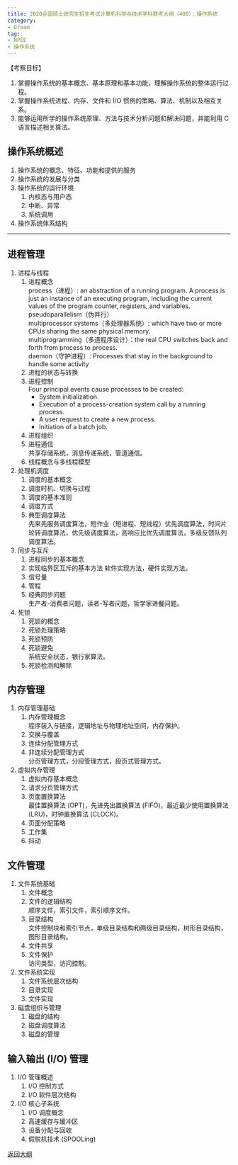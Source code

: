 ```yaml
---
title: 2020全国硕士研究生招生考试计算机科学与技术学科联考大纲（408）：操作系统
category: 
- Dream
tag: 
- NPEE
- 操作系统
---
```

【考察目标】

1. 掌握操作系统的基本概念、基本原理和基本功能，理解操作系统的整体运行过程。
2. 掌握操作系统进程、内存、文件和 I/O 惯例的策略、算法、机制以及相互关系。
3. 能够运用所学的操作系统原理、方法与技术分析问题和解决问题，并能利用 C 语言描述相关算法。

<!-- more -->

## 操作系统概述

1. 操作系统的概念、特征、功能和提供的服务
2. 操作系统的发展与分类
3. 操作系统的运行环境
   1. 内核态与用户态
   2. 中断、异常
   3. 系统调用
4. 操作系统体系结构

---

## 进程管理

1. 进程与线程
    1. 进程概念  
    process（进程）: an abstraction of a running program. A process is just an instance of an executing program, including the current values of the program counter, registers, and variables.  
    pseudoparallelism（伪并行）  
    multiprocessor systems（多处理器系统）: which have two or more CPUs sharing the same physical memory.  
    multiprogramming（多道程序设计）：the real CPU switches back and forth from process to process.  
    daemon（守护进程）: Processes that stay in the background to handle some activity  
    2. 进程的状态与转换
    3. 进程控制  
    Four principal events cause processes to be created:
       - System initialization.
       - Execution of a process-creation system call by a running process.
       - A user request to create a new process.
       - Initiation of a batch job.  
    4. 进程组织
    5. 进程通信  
    共享存储系统，消息传递系统，管道通信。
    6. 线程概念与多线程模型
2. 处理机调度
   1. 调度的基本概念
   2. 调度时机、切换与过程
   3. 调度的基本准则
   4. 调度方式
   5. 典型调度算法  
   先来先服务调度算法，短作业（短进程、短线程）优先调度算法，时间片轮转调度算法，优先级调度算法，高响应比优先调度算法，多级反馈队列调度算法。
3. 同步与互斥
   1. 进程同步的基本概念
   2. 实现临界区互斥的基本方法
   软件实现方法，硬件实现方法。
   1. 信号量
   2. 管程
   3. 经典同步问题  
   生产者-消费者问题，读者-写者问题，哲学家进餐问题。
4. 死锁
   1. 死锁的概念
   2. 死锁处理策略
   3. 死锁预防
   4. 死锁避免  
   系统安全状态，银行家算法。
   1. 死锁检测和解除

## 内存管理

1. 内存管理基础
   1. 内存管理概念  
   程序装入与链接，逻辑地址与物理地址空间，内存保护。
   2. 交换与覆盖
   3. 连续分配管理方式
   4. 非连续分配管理方式  
   分页管理方式，分段管理方式，段页式管理方式。
2. 虚拟内存管理
   1. 虚拟内存基本概念
   2. 请求分页管理方式
   3. 页面置换算法  
   最佳置换算法 (OPT)，先进先出置换算法 (FIFO)，最近最少使用置换算法 (LRU)，时钟置换算法 (CLOCK)。
   4. 页面分配策略
   5. 工作集
   6. 抖动

## 文件管理

1. 文件系统基础
   1. 文件概念
   2. 文件的逻辑结构  
   顺序文件，索引文件，索引顺序文件。
   3. 目录结构  
   文件控制块和索引节点，单级目录结构和两级目录结构，树形目录结构，图形目录结构。
   4. 文件共享
   5. 文件保护  
   访问类型，访问控制。
2. 文件系统实现
   1. 文件系统层次结构
   2. 目录实现
   3. 文件实现
3. 磁盘组织与管理
   1. 磁盘的结构
   2. 磁盘调度算法
   3. 磁盘的管理

## 输入输出 (I/O) 管理

1. I/O 管理概述
   1. I/O 控制方式
   2. I/O 软件层次结构
2. I/O 核心子系统
   1. I/O 调度概念
   2. 高速缓存与缓冲区
   3. 设备分配与回收
   4. 假脱机技术 (SPOOLing)

[返回大纲](https://nachtgeistw.github.io/Berksey/dream/2019/08/27/NPEE-Outline-408/)
